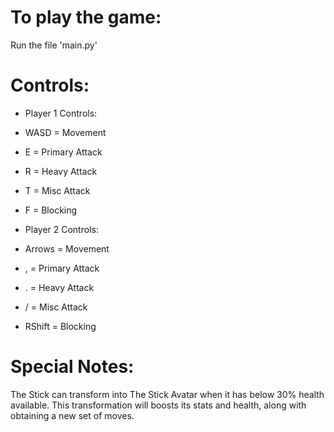# To play the game:
Run the file 'main.py'

# Controls:
  - Player 1 Controls:
  - WASD = Movement
  - E = Primary Attack
  - R = Heavy Attack
  - T = Misc Attack
  - F = Blocking

  - Player 2 Controls:
  - Arrows = Movement
  - , = Primary Attack
  - . = Heavy Attack
  - / = Misc Attack
  - RShift = Blocking

# Special Notes:
  The Stick can transform into The Stick Avatar when it has below 30% health available. This transformation will boosts its stats and health, along with obtaining a new set of         moves.
